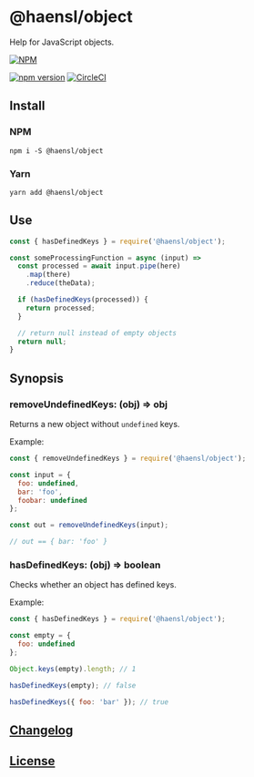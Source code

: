 # @haensl/object

Help for JavaScript objects.

[![NPM](https://nodei.co/npm/@haensl%2Fobject.png?downloads=true)](https://nodei.co/npm/@haensl%2Fobject/)

[![npm version](https://badge.fury.io/js/@haensl%2Fobject.svg)](http://badge.fury.io/js/@haensl%2Fobject)
[![CircleCI](https://circleci.com/gh/haensl/object.svg?style=svg)](https://circleci.com/gh/haensl/object)

## Install

### NPM
`npm i -S @haensl/object`

### Yarn
`yarn add @haensl/object`

## Use

```javascript
const { hasDefinedKeys } = require('@haensl/object');

const someProcessingFunction = async (input) =>
  const processed = await input.pipe(here)
    .map(there)
    .reduce(theData);

  if (hasDefinedKeys(processed)) {
    return processed;
  }

  // return null instead of empty objects
  return null;
}
```

## Synopsis

### removeUndefinedKeys: (obj) => obj <a name="removeUndefinedKeys"></a>

Returns a new object without `undefined` keys.

Example:

```javascript
const { removeUndefinedKeys } = require('@haensl/object');

const input = {
  foo: undefined,
  bar: 'foo',
  foobar: undefined
};

const out = removeUndefinedKeys(input);

// out == { bar: 'foo' }
```

### hasDefinedKeys: (obj) => boolean <a name="hasDefinedKeys"></a>

Checks whether an object has defined keys.

Example:

```javascript
const { hasDefinedKeys } = require('@haensl/object');

const empty = {
  foo: undefined
};

Object.keys(empty).length; // 1

hasDefinedKeys(empty); // false

hasDefinedKeys({ foo: 'bar' }); // true
```

## [Changelog](CHANGELOG.md)

## [License](LICENSE)
